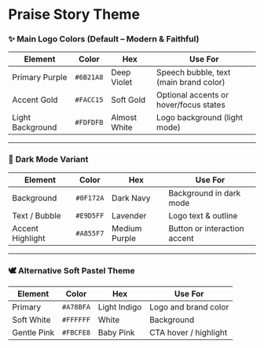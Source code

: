 # Praise Story Theme

### ✨ **Main Logo Colors (Default – Modern & Faithful)**

| Element          | Color     | Hex          | Use For                                |
| ---------------- | --------- | ------------ | -------------------------------------- |
| Primary Purple   | `#6B21A8` | Deep Violet  | Speech bubble, text (main brand color) |
| Accent Gold      | `#FACC15` | Soft Gold    | Optional accents or hover/focus states |
| Light Background | `#FDFDFB` | Almost White | Logo background (light mode)           |

---

### 🌙 **Dark Mode Variant**

| Element          | Color     | Hex           | Use For                      |
| ---------------- | --------- | ------------- | ---------------------------- |
| Background       | `#0F172A` | Dark Navy     | Background in dark mode      |
| Text / Bubble    | `#E9D5FF` | Lavender      | Logo text & outline          |
| Accent Highlight | `#A855F7` | Medium Purple | Button or interaction accent |

---

### 🕊️ **Alternative Soft Pastel Theme**

| Element     | Color     | Hex          | Use For               |
| ----------- | --------- | ------------ | --------------------- |
| Primary     | `#A78BFA` | Light Indigo | Logo and brand color  |
| Soft White  | `#FFFFFF` | White        | Background            |
| Gentle Pink | `#FBCFE8` | Baby Pink    | CTA hover / highlight |
